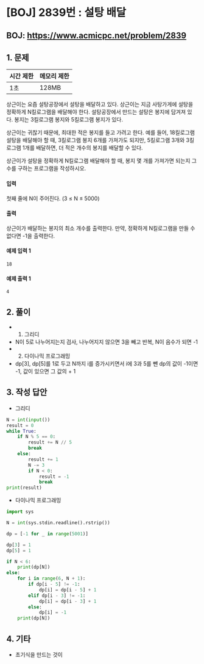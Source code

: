 #  [BOJ] 2839번 : 설탕 배달

## BOJ: https://www.acmicpc.net/problem/2839

## 1. 문제

|시간 제한| 메모리 제한| 
|:----|:----|
|1초|128MB|

상근이는 요즘 설탕공장에서 설탕을 배달하고 있다. 상근이는 지금 사탕가게에 설탕을 정확하게 N킬로그램을 배달해야 한다. 설탕공장에서 만드는 설탕은 봉지에 담겨져 있다. 봉지는 3킬로그램 봉지와 5킬로그램 봉지가 있다.

상근이는 귀찮기 때문에, 최대한 적은 봉지를 들고 가려고 한다. 예를 들어, 18킬로그램 설탕을 배달해야 할 때, 3킬로그램 봉지 6개를 가져가도 되지만, 5킬로그램 3개와 3킬로그램 1개를 배달하면, 더 적은 개수의 봉지를 배달할 수 있다.

상근이가 설탕을 정확하게 N킬로그램 배달해야 할 때, 봉지 몇 개를 가져가면 되는지 그 수를 구하는 프로그램을 작성하시오.

#### 입력
첫째 줄에 N이 주어진다. (3 ≤ N ≤ 5000)

#### 출력
상근이가 배달하는 봉지의 최소 개수를 출력한다. 만약, 정확하게 N킬로그램을 만들 수 없다면 -1을 출력한다.

#### 예제 입력 1
```
18
```
#### 예제 출력 1
```
4
```
## 2. 풀이
- 1. 그리디
- N이 5로 나누어지는지 검사, 나누어지지 않으면 3을 빼고 반복, N이 음수가 되면 -1
- 2. 다이나믹 프로그래밍
- dp[3], dp[5]를 1로 두고 N까지 i를 증가시키면서 i에 3과 5를 뺀 dp의 값이 -1이면 -1, 값이 있으면 그 값의 + 1

## 3. 작성 답안
- 그리디
```python
N = int(input())
result = 0
while True:
	if N % 5 == 0:
		result += N // 5
		break
	else:
		result += 1
		N -= 3
		if N < 0:
			result = -1
			break
print(result)
```
- 다이나믹 프로그래밍
```python
import sys

N = int(sys.stdin.readline().rstrip())

dp = [-1 for _ in range(5001)]

dp[3] = 1
dp[5] = 1

if N < 6:
    print(dp[N])
else:
    for i in range(6, N + 1):
        if dp[i - 5] != -1:
            dp[i] = dp[i - 5] + 1
        elif dp[i - 3] != -1:
            dp[i] = dp[i - 3] + 1
        else:
            dp[i] = -1
    print(dp[N])
```
## 4. 기타
- 초기식을 만드는 것이 
